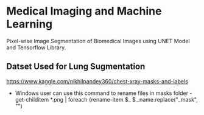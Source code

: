 # Medical Imaging and Machine Learning
Pixel-wise Image Segmentation of Biomedical Images using UNET Model and Tensorflow Library.

## Datset Used for Lung Sugmentation
https://www.kaggle.com/nikhilpandey360/chest-xray-masks-and-labels

* Windows user can use this command to rename files in masks folder - get-childitem *.png | foreach {rename-item $_ $_.name.replace("_mask", "")
